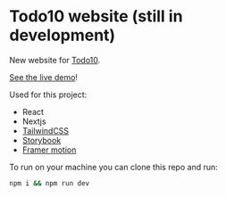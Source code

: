 # Todo10 website (still in development)

New website for [Todo10](https://www.todo10.com/en/).

[See the live demo](hhttps://todo10-web.vercel.app/pricing)!

Used for this project:
- React
- Nextjs
- [TailwindCSS](https://tailwindcss.com/)
- [Storybook](https://storybook.js.org/)
- [Framer motion](https://www.framer.com/motion/)

To run on your machine you can clone this repo and run:
```bash
npm i && npm run dev
```